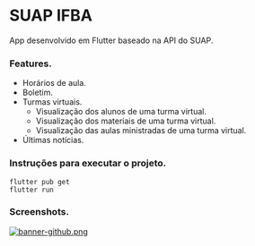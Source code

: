 # SUAP IFBA

App desenvolvido em Flutter baseado na API do SUAP.


### Features.
- Horários de aula.
- Boletim.
- Turmas virtuais.
    - Visualização dos alunos de uma turma virtual.
    - Visualização dos materiais de uma turma virtual.
    - Visualização das aulas ministradas de uma turma virtual.
- Últimas notícias.

### Instruções para executar o projeto.
```shell
flutter pub get
flutter run
```

### Screenshots.
[![banner-github.png](https://i.postimg.cc/mk3T5v1T/banner-github.png)](https://postimg.cc/Cn1yZ642)
